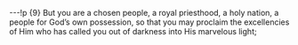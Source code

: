 ---!p
{9} But you are a chosen people, a royal priesthood, a holy nation, a 
people for God’s own possession, so that you may proclaim the excellencies of Him who has called you out of darkness into His marvelous light;